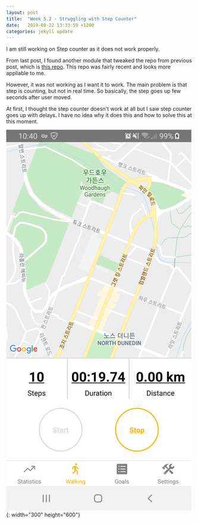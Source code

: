 ```yaml
---
layout: post
title:  "Week 5.2 - Struggling with Step Counter"
date:   2019-08-22 13:33:59 +1200
categories: jekyll update
---
```


I am still working on Step counter as it does not work properly.

From last post, I found another module that tweaked the repo from previous post, which is [this repo](https://github.com/JWWon/react-native-universal-pedometer).
This repo was fairly recent and looks more appliable to me.

However, it was not working as I want it to work. The main problem is that step is counting, but not in real time.
So basically, the step goes up few seconds after user moved.

At first, I thought the step counter doesn't work at all but I saw step counter goes up with delays.
I have no idea why it does this and how to solve this at this moment.

![Walking page](/assets/img/Week_5_2_1.jpg){: width="300" height="600"}